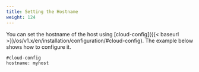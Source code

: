 ```yaml
---
title: Setting the Hostname
weight: 124
---
```


You can set the hostname of the host using [cloud-config]({{< baseurl >}}/os/v1.x/en/installation/configuration/#cloud-config). The example below shows how to configure it.

```
#cloud-config
hostname: myhost
```
